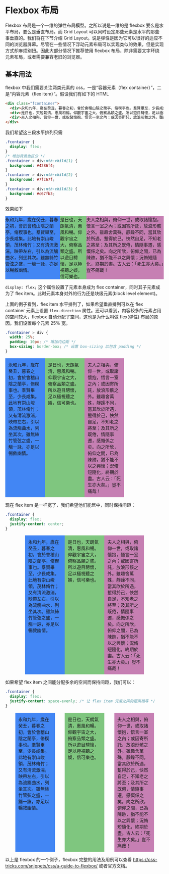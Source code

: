 # Flexbox 布局

Flexbox 布局是一个一维的弹性布局模型。之所以说是一维的是 flexbox 要么是水平布局，要么是垂直布局。而 Grid Layout 可以同时设定那些元素是水平的那些事垂直的。我们将在下节介绍 Grid Layout。说是弹性是因为它可以很好的适应不同的浏览器屏幕。尽管在一些情况下浮动元素布局可以实现类似的效果，但是实现方式却麻烦别扭。因此大部分情况下推荐使用 flexbox 布局，除非需要文字环绕元素布局，或者需要兼容老旧的浏览器。

## 基本用法
flexbox 中我们需要关注两类元素的 css，一是“容器元素（flex container）”，二是“内容元素（flex item）”。假设我们有如下的 HTML
```html
<div class="fcontainer">
  <div>永和九年，歲在癸丑，暮春之初，會於會稽山陰之蘭亭，脩稧事也。羣賢畢至，少長咸集。此地有崇山峻領，茂林脩竹；又有清流激湍，映帶左右，引以為流觴曲水，列坐其次。雖無絲竹管弦之盛，一觴一詠，亦足以暢敘幽情。</div>
  <div>是日也，天朗氣清，惠風和暢。仰觀宇宙之大，俯察品類之盛。所以遊目騁懷，足以極視聽之娛，信可樂也。</div>
  <div>夫人之相與，俯仰一世，或取諸懷抱，悟言一室之內；或因寄所託，放浪形骸之外。雖趣舍萬殊，靜躁不同，當其欣於所遇，蹔得於己，怏然自足，不知老之將至；及其所之既倦，情隨事遷，感慨係之矣。向之所欣，俯仰之間，已為陳跡，猶不能不以之興懷；況脩短隨化，終期於盡。古人云：「死生亦大矣。」豈不痛哉！</div>
</div>
```
我们希望这三段水平排列只需
```css
.fcontainer {
  display: flex;
}
/* 增加背景色区分 */
.fcontainer > div:nth-child(1) {
  background: #4286f4;
}
.fcontainer > div:nth-child(2) {
  background: #7fc67f;
}
.fcontainer > div:nth-child(3) {
  background: #c67fb3;
}
```
效果如下


<div class="fcontainer" style="display: flex">
  <div>永和九年，歲在癸丑，暮春之初，會於會稽山陰之蘭亭，脩稧事也。羣賢畢至，少長咸集。此地有崇山峻領，茂林脩竹；又有清流激湍，映帶左右，引以為流觴曲水，列坐其次。雖無絲竹管弦之盛，一觴一詠，亦足以暢敘幽情。</div>
  <div>是日也，天朗氣清，惠風和暢。仰觀宇宙之大，俯察品類之盛。所以遊目騁懷，足以極視聽之娛，信可樂也。</div>
  <div>夫人之相與，俯仰一世，或取諸懷抱，悟言一室之內；或因寄所託，放浪形骸之外。雖趣舍萬殊，靜躁不同，當其欣於所遇，蹔得於己，怏然自足，不知老之將至；及其所之既倦，情隨事遷，感慨係之矣。向之所欣，俯仰之間，已為陳跡，猶不能不以之興懷；況脩短隨化，終期於盡。古人云：「死生亦大矣。」豈不痛哉！</div>
</div>

`display: flex;` 这个属性设置了元素本身成为 flex container，同时其子元素成为了 flex item。此时元素本身对外的行为还是块级元素(block level element)。

上面的例子看到，flex item 水平排列了，如果希望垂直排列可以在 flex container 元素上设置 `flex-direction` 属性。还可以看到，内容较多的元素占用的空间较大，flexbox 自动分配了空间，这也是为什么叫做 flex(弹性) 布局的原因。我们设置每个元素 25% 宽。

```css
.fcontainer > div {
  width: 25%;
  padding: 10px; /* 增加内边距 */
  box-sizing: border-box; /* 设置 box-sizing 以包含 padding */
}
```
<div class="fcontainer" style="display: flex">
  <div style="width: 25%; box-sizing: border-box; padding: 10px;">永和九年，歲在癸丑，暮春之初，會於會稽山陰之蘭亭，脩稧事也。羣賢畢至，少長咸集。此地有崇山峻領，茂林脩竹；又有清流激湍，映帶左右，引以為流觴曲水，列坐其次。雖無絲竹管弦之盛，一觴一詠，亦足以暢敘幽情。</div>
  <div style="width: 25%; box-sizing: border-box; padding: 10px;">是日也，天朗氣清，惠風和暢。仰觀宇宙之大，俯察品類之盛。所以遊目騁懷，足以極視聽之娛，信可樂也。</div>
  <div style="width: 25%; box-sizing: border-box; padding: 10px;">夫人之相與，俯仰一世，或取諸懷抱，悟言一室之內；或因寄所託，放浪形骸之外。雖趣舍萬殊，靜躁不同，當其欣於所遇，蹔得於己，怏然自足，不知老之將至；及其所之既倦，情隨事遷，感慨係之矣。向之所欣，俯仰之間，已為陳跡，猶不能不以之興懷；況脩短隨化，終期於盡。古人云：「死生亦大矣。」豈不痛哉！</div>
</div>

现在 flex item 是一样宽了，我们希望他们能居中，同时保持间距：
```css
.fcontainer {
  display: flex;
  justify-content: center;
}
```

<div class="fcontainer" style="display: flex; justify-content: center">
  <div style="width: 25%; box-sizing: border-box; padding: 10px;">永和九年，歲在癸丑，暮春之初，會於會稽山陰之蘭亭，脩稧事也。羣賢畢至，少長咸集。此地有崇山峻領，茂林脩竹；又有清流激湍，映帶左右，引以為流觴曲水，列坐其次。雖無絲竹管弦之盛，一觴一詠，亦足以暢敘幽情。</div>
  <div style="width: 25%; box-sizing: border-box; padding: 10px;">是日也，天朗氣清，惠風和暢。仰觀宇宙之大，俯察品類之盛。所以遊目騁懷，足以極視聽之娛，信可樂也。</div>
  <div style="width: 25%; box-sizing: border-box; padding: 10px;">夫人之相與，俯仰一世，或取諸懷抱，悟言一室之內；或因寄所託，放浪形骸之外。雖趣舍萬殊，靜躁不同，當其欣於所遇，蹔得於己，怏然自足，不知老之將至；及其所之既倦，情隨事遷，感慨係之矣。向之所欣，俯仰之間，已為陳跡，猶不能不以之興懷；況脩短隨化，終期於盡。古人云：「死生亦大矣。」豈不痛哉！</div>
</div>

如果希望 flex item 之间能分配多余的空间而保持间距，我们可以：
```css
.fcontainer {
  display: flex;
  justify-content: space-evenly; /* 让 flex item 元素之间的距离相等 */
}

```
<div class="fcontainer" style="display: flex; justify-content: space-evenly">
  <div style="width: 25%; box-sizing: border-box; padding: 10px;">永和九年，歲在癸丑，暮春之初，會於會稽山陰之蘭亭，脩稧事也。羣賢畢至，少長咸集。此地有崇山峻領，茂林脩竹；又有清流激湍，映帶左右，引以為流觴曲水，列坐其次。雖無絲竹管弦之盛，一觴一詠，亦足以暢敘幽情。</div>
  <div style="width: 25%; box-sizing: border-box; padding: 10px;">是日也，天朗氣清，惠風和暢。仰觀宇宙之大，俯察品類之盛。所以遊目騁懷，足以極視聽之娛，信可樂也。</div>
  <div style="width: 25%; box-sizing: border-box; padding: 10px;">夫人之相與，俯仰一世，或取諸懷抱，悟言一室之內；或因寄所託，放浪形骸之外。雖趣舍萬殊，靜躁不同，當其欣於所遇，蹔得於己，怏然自足，不知老之將至；及其所之既倦，情隨事遷，感慨係之矣。向之所欣，俯仰之間，已為陳跡，猶不能不以之興懷；況脩短隨化，終期於盡。古人云：「死生亦大矣。」豈不痛哉！</div>
</div>

以上是 flexbox 的一个例子，flexbox 完整的用法及用例可以查看 https://css-tricks.com/snippets/css/a-guide-to-flexbox/ 或者官方文档。

<style lang="scss">
.fcontainer > div:nth-child(1) {
  background: #4286f4;
}
.fcontainer > div:nth-child(2) {
  background: #7fc67f;
}
.fcontainer > div:nth-child(3) {
  background: #c67fb3;
}
</style>